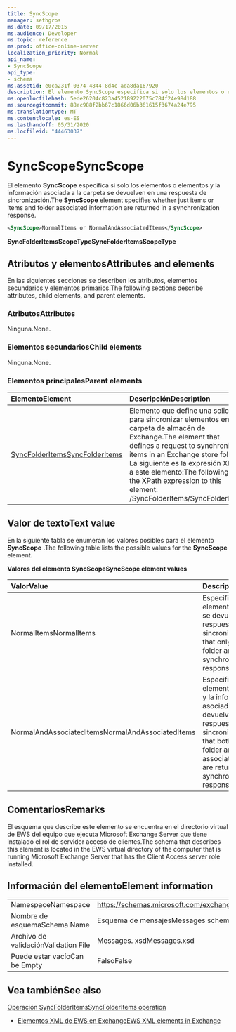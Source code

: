 ```yaml
---
title: SyncScope
manager: sethgros
ms.date: 09/17/2015
ms.audience: Developer
ms.topic: reference
ms.prod: office-online-server
localization_priority: Normal
api_name:
- SyncScope
api_type:
- schema
ms.assetid: e0ca231f-0374-4844-8d4c-ada8da167920
description: El elemento SyncScope especifica si solo los elementos o elementos y la información asociada a la carpeta se devuelven en una respuesta de sincronización.
ms.openlocfilehash: 5ede26204c823a452189222075c784f24e98d188
ms.sourcegitcommit: 88ec988f2bb67c1866d06b361615f3674a24e795
ms.translationtype: MT
ms.contentlocale: es-ES
ms.lasthandoff: 05/31/2020
ms.locfileid: "44463037"
---
```

# <a name="syncscope"></a><span data-ttu-id="5a239-103">SyncScope</span><span class="sxs-lookup"><span data-stu-id="5a239-103">SyncScope</span></span>

<span data-ttu-id="5a239-104">El elemento **SyncScope** especifica si solo los elementos o elementos y la información asociada a la carpeta se devuelven en una respuesta de sincronización.</span><span class="sxs-lookup"><span data-stu-id="5a239-104">The **SyncScope** element specifies whether just items or items and folder associated information are returned in a synchronization response.</span></span> 
  
```xml
<SyncScope>NormalItems or NormalAndAssociatedItems</SyncScope>
```

 <span data-ttu-id="5a239-105">**SyncFolderItemsScopeType**</span><span class="sxs-lookup"><span data-stu-id="5a239-105">**SyncFolderItemsScopeType**</span></span>
## <a name="attributes-and-elements"></a><span data-ttu-id="5a239-106">Atributos y elementos</span><span class="sxs-lookup"><span data-stu-id="5a239-106">Attributes and elements</span></span>

<span data-ttu-id="5a239-107">En las siguientes secciones se describen los atributos, elementos secundarios y elementos primarios.</span><span class="sxs-lookup"><span data-stu-id="5a239-107">The following sections describe attributes, child elements, and parent elements.</span></span>
  
### <a name="attributes"></a><span data-ttu-id="5a239-108">Atributos</span><span class="sxs-lookup"><span data-stu-id="5a239-108">Attributes</span></span>

<span data-ttu-id="5a239-109">Ninguna.</span><span class="sxs-lookup"><span data-stu-id="5a239-109">None.</span></span>
  
### <a name="child-elements"></a><span data-ttu-id="5a239-110">Elementos secundarios</span><span class="sxs-lookup"><span data-stu-id="5a239-110">Child elements</span></span>

<span data-ttu-id="5a239-111">Ninguna.</span><span class="sxs-lookup"><span data-stu-id="5a239-111">None.</span></span>
  
### <a name="parent-elements"></a><span data-ttu-id="5a239-112">Elementos principales</span><span class="sxs-lookup"><span data-stu-id="5a239-112">Parent elements</span></span>

|<span data-ttu-id="5a239-113">**Elemento**</span><span class="sxs-lookup"><span data-stu-id="5a239-113">**Element**</span></span>|<span data-ttu-id="5a239-114">**Descripción**</span><span class="sxs-lookup"><span data-stu-id="5a239-114">**Description**</span></span>|
|:-----|:-----|
|[<span data-ttu-id="5a239-115">SyncFolderItems</span><span class="sxs-lookup"><span data-stu-id="5a239-115">SyncFolderItems</span></span>](syncfolderitems.md) <br/> |<span data-ttu-id="5a239-116">Elemento que define una solicitud para sincronizar elementos en una carpeta de almacén de Exchange.</span><span class="sxs-lookup"><span data-stu-id="5a239-116">The element that defines a request to synchronize items in an Exchange store folder.</span></span>  <br/> <span data-ttu-id="5a239-117">La siguiente es la expresión XPath a este elemento:</span><span class="sxs-lookup"><span data-stu-id="5a239-117">The following is the XPath expression to this element:</span></span>  <br/> <span data-ttu-id="5a239-118">/SyncFolderItems</span><span class="sxs-lookup"><span data-stu-id="5a239-118">/SyncFolderItems</span></span>  <br/> |
   
## <a name="text-value"></a><span data-ttu-id="5a239-119">Valor de texto</span><span class="sxs-lookup"><span data-stu-id="5a239-119">Text value</span></span>

<span data-ttu-id="5a239-120">En la siguiente tabla se enumeran los valores posibles para el elemento **SyncScope** .</span><span class="sxs-lookup"><span data-stu-id="5a239-120">The following table lists the possible values for the **SyncScope** element.</span></span> 
  
<span data-ttu-id="5a239-121">**Valores del elemento SyncScope**</span><span class="sxs-lookup"><span data-stu-id="5a239-121">**SyncScope element values**</span></span>

|<span data-ttu-id="5a239-122">**Valor**</span><span class="sxs-lookup"><span data-stu-id="5a239-122">**Value**</span></span>|<span data-ttu-id="5a239-123">**Descripción**</span><span class="sxs-lookup"><span data-stu-id="5a239-123">**Description**</span></span>|
|:-----|:-----|
|<span data-ttu-id="5a239-124">NormalItems</span><span class="sxs-lookup"><span data-stu-id="5a239-124">NormalItems</span></span>  <br/> |<span data-ttu-id="5a239-125">Especifica que sólo los elementos de la carpeta se devuelven en una respuesta de sincronización.</span><span class="sxs-lookup"><span data-stu-id="5a239-125">Specifies that only items in the folder are returned in a synchronization response.</span></span>  <br/> |
|<span data-ttu-id="5a239-126">NormalAndAssociatedItems</span><span class="sxs-lookup"><span data-stu-id="5a239-126">NormalAndAssociatedItems</span></span>  <br/> |<span data-ttu-id="5a239-127">Especifica que ambos elementos de la carpeta y la información asociada a la carpeta se devuelven en una respuesta de sincronización.</span><span class="sxs-lookup"><span data-stu-id="5a239-127">Specifies that both items in the folder and folder associated information are returned in a synchronization response.</span></span>  <br/> |
   
## <a name="remarks"></a><span data-ttu-id="5a239-128">Comentarios</span><span class="sxs-lookup"><span data-stu-id="5a239-128">Remarks</span></span>

<span data-ttu-id="5a239-129">El esquema que describe este elemento se encuentra en el directorio virtual de EWS del equipo que ejecuta Microsoft Exchange Server que tiene instalado el rol de servidor acceso de clientes.</span><span class="sxs-lookup"><span data-stu-id="5a239-129">The schema that describes this element is located in the EWS virtual directory of the computer that is running Microsoft Exchange Server that has the Client Access server role installed.</span></span>
  
## <a name="element-information"></a><span data-ttu-id="5a239-130">Información del elemento</span><span class="sxs-lookup"><span data-stu-id="5a239-130">Element information</span></span>

|||
|:-----|:-----|
|<span data-ttu-id="5a239-131">Namespace</span><span class="sxs-lookup"><span data-stu-id="5a239-131">Namespace</span></span>  <br/> |https://schemas.microsoft.com/exchange/services/2006/messages  <br/> |
|<span data-ttu-id="5a239-132">Nombre de esquema</span><span class="sxs-lookup"><span data-stu-id="5a239-132">Schema Name</span></span>  <br/> |<span data-ttu-id="5a239-133">Esquema de mensajes</span><span class="sxs-lookup"><span data-stu-id="5a239-133">Messages schema</span></span>  <br/> |
|<span data-ttu-id="5a239-134">Archivo de validación</span><span class="sxs-lookup"><span data-stu-id="5a239-134">Validation File</span></span>  <br/> |<span data-ttu-id="5a239-135">Messages. xsd</span><span class="sxs-lookup"><span data-stu-id="5a239-135">Messages.xsd</span></span>  <br/> |
|<span data-ttu-id="5a239-136">Puede estar vacío</span><span class="sxs-lookup"><span data-stu-id="5a239-136">Can be Empty</span></span>  <br/> |<span data-ttu-id="5a239-137">Falso</span><span class="sxs-lookup"><span data-stu-id="5a239-137">False</span></span>  <br/> |
   
## <a name="see-also"></a><span data-ttu-id="5a239-138">Vea también</span><span class="sxs-lookup"><span data-stu-id="5a239-138">See also</span></span>



[<span data-ttu-id="5a239-139">Operación SyncFolderItems</span><span class="sxs-lookup"><span data-stu-id="5a239-139">SyncFolderItems operation</span></span>](syncfolderitems-operation.md)


- [<span data-ttu-id="5a239-140">Elementos XML de EWS en Exchange</span><span class="sxs-lookup"><span data-stu-id="5a239-140">EWS XML elements in Exchange</span></span>](ews-xml-elements-in-exchange.md)

